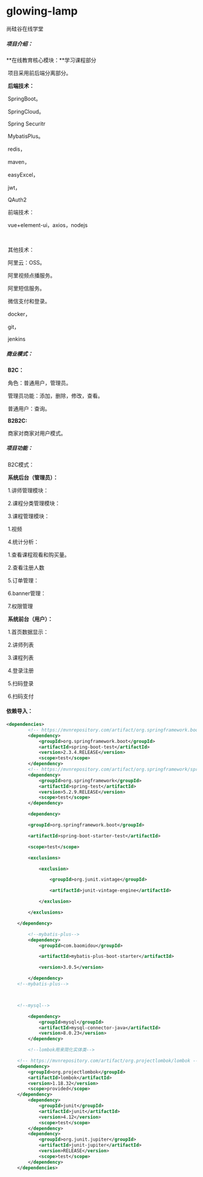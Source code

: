 # glowing-lamp
尚硅谷在线学堂
##### 项目介绍：
**在线教育核心模块：**学习课程部分

​	项目采用前后端分离部分。

​	**后端技术：**

​		SpringBoot。

​		SpringCloud。

​		Spring Securitr

​		MybatisPlus。

​		redis，

​		maven，

​		easyExcel，

​		jwt，

​		QAuth2



​	前端技术：

​	vue+element-ui，axios，nodejs

​	

​	其他技术：

​	阿里云：OSS。

​	阿里视频点播服务。

​	阿里短信服务。

​	微信支付和登录。

​	docker，

​	git，

​	jenkins

##### 商业模式：

​	**B2C：**

​		角色：普通用户，管理员。

​		管理员功能：添加，删除，修改，查看。

​		普通用户：查询。

​	**B2B2C:**

​		商家对商家对用户模式。

##### 项目功能：

​	B2C模式：

​		**系统后台（管理员）：**

​			1.讲师管理模块：

​			2.课程分类管理模块：

​			3.课程管理模块：

​				1.视频

​			4.统计分析：

​				1.查看课程观看和购买量。

​				2.查看注册人数

​			5.订单管理：

​			6.banner管理：

​			7.权限管理

​		**系统前台（用户）：**

​			1.首页数据显示：

​			2.讲师列表

​			3.课程列表

​			4.登录注册

​			5.扫码登录

​			6.扫码支付


#### 依赖导入：
```xml
<dependencies>
        <!-- https://mvnrepository.com/artifact/org.springframework.boot/spring-boot-test -->
        <dependency>
            <groupId>org.springframework.boot</groupId>
            <artifactId>spring-boot-test</artifactId>
            <version>2.3.4.RELEASE</version>
            <scope>test</scope>
        </dependency>
        <!-- https://mvnrepository.com/artifact/org.springframework/spring-test -->
        <dependency>
            <groupId>org.springframework</groupId>
            <artifactId>spring-test</artifactId>
            <version>5.2.9.RELEASE</version>
            <scope>test</scope>
        </dependency>

        <dependency>

        <groupId>org.springframework.boot</groupId>

        <artifactId>spring-boot-starter-test</artifactId>

        <scope>test</scope>

        <exclusions>

            <exclusion>

                <groupId>org.junit.vintage</groupId>

                <artifactId>junit-vintage-engine</artifactId>

            </exclusion>

        </exclusions>

    </dependency>

        <!--mybatis-plus-->
        <dependency>
            <groupId>com.baomidou</groupId>

            <artifactId>mybatis-plus-boot-starter</artifactId>

            <version>3.0.5</version>

        </dependency>
    <!--mybatis-plus-->



    <!--mysql-->

        <dependency>
            <groupId>mysql</groupId>
            <artifactId>mysql-connector-java</artifactId>
            <version>8.0.23</version>
        </dependency>

        <!--lombok用来简化实体类-->

    <!-- https://mvnrepository.com/artifact/org.projectlombok/lombok -->
    <dependency>
        <groupId>org.projectlombok</groupId>
        <artifactId>lombok</artifactId>
        <version>1.18.32</version>
        <scope>provided</scope>
    </dependency>
        <dependency>
            <groupId>junit</groupId>
            <artifactId>junit</artifactId>
            <version>4.12</version>
            <scope>test</scope>
        </dependency>
        <dependency>
            <groupId>org.junit.jupiter</groupId>
            <artifactId>junit-jupiter</artifactId>
            <version>RELEASE</version>
            <scope>test</scope>
        </dependency>
    </dependencies>
```
